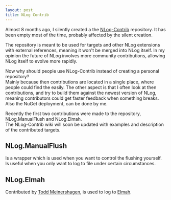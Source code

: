 ```yaml
---
layout: post
title: NLog Contrib
---
```


Almost 8 months ago, I silently created a the [NLog-Contrib](https://github.com/NLog/NLog-Contrib) repository. It has been empty most of the time, probably affected by the silent creation.

The repository is meant to be used for targets and other NLog extensions with external references, meaning it won't be merged into NLog itself. In my opinion the future of NLog involves more community contributions, allowing NLog itself to evolve more rapidly.

Now why should people use NLog-Contrib instead of creating a personal repository?  
Mainly because then contributions are located in a single place, where people could find the easily. The other aspect is that I often look at then contributions, and try to build them against the newest version of NLog, meaning contributors could get faster feedback when something breaks. Also the NuGet deployment, can be done by me.

Recently the first two contributions were made to the repository, NLog.ManualFlush and NLog.Elmah.  
The NLog-Contrib wiki will soon be updated with examples and description of the contributed targets.

## NLog.ManualFlush ##
Is a wrapper which is used when you want to control the flushing yourself. Is useful when you only want to log to file under certain circumstances.

## NLog.Elmah ##
Contributed by [Todd Meinershagen](https://github.com/toddmeinershagen), is used to log to [Elmah](https://code.google.com/p/elmah/).  